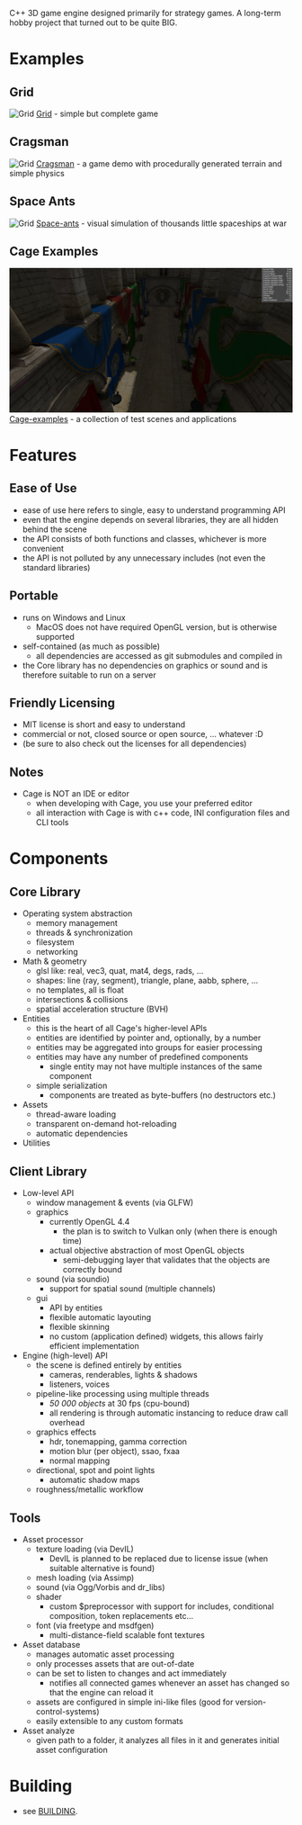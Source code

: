 C++ 3D game engine designed primarily for strategy games.
A long-term hobby project that turned out to be quite BIG.

# Examples

## Grid
![Grid](https://raw.githubusercontent.com/ucpu/grid/master/screenshots/3.png)
[Grid](https://github.com/ucpu/grid) - simple but complete game

## Cragsman
![Grid](https://raw.githubusercontent.com/ucpu/cragsman/master/screenshots/2.png)
[Cragsman](https://github.com/ucpu/cragsman) - a game demo with procedurally generated terrain and simple physics

## Space Ants
![Grid](https://raw.githubusercontent.com/ucpu/space-ants/master/screenshots/2.png)
[Space-ants](https://github.com/ucpu/space-ants) - visual simulation of thousands little spaceships at war

## Cage Examples
![Grid](https://raw.githubusercontent.com/ucpu/cage-examples/master/screenshots/3.png)
[Cage-examples](https://github.com/ucpu/cage-examples) - a collection of test scenes and applications

# Features

## Ease of Use
 - ease of use here refers to single, easy to understand programming API
 - even that the engine depends on several libraries, they are all hidden behind the scene
 - the API consists of both functions and classes, whichever is more convenient
 - the API is not polluted by any unnecessary includes (not even the standard libraries)

## Portable
 - runs on Windows and Linux
   - MacOS does not have required OpenGL version, but is otherwise supported
 - self-contained (as much as possible)
   - all dependencies are accessed as git submodules and compiled in
 - the Core library has no dependencies on graphics or sound and is therefore suitable to run on a server

## Friendly Licensing
 - MIT license is short and easy to understand
 - commercial or not, closed source or open source, ... whatever :D
 - (be sure to also check out the licenses for all dependencies)

## Notes
 - Cage is NOT an IDE or editor
   - when developing with Cage, you use your preferred editor
   - all interaction with Cage is with c++ code, INI configuration files and CLI tools

# Components

## Core Library
   - Operating system abstraction
     - memory management
     - threads & synchronization
     - filesystem
     - networking
   - Math & geometry
     - glsl like: real, vec3, quat, mat4, degs, rads, ...
     - shapes: line (ray, segment), triangle, plane, aabb, sphere, ...
     - no templates, all is float
     - intersections & collisions
     - spatial acceleration structure (BVH)
   - Entities
     - this is the heart of all Cage's higher-level APIs
     - entities are identified by pointer and, optionally, by a number
     - entities may be aggregated into groups for easier processing
     - entities may have any number of predefined components
       - single entity may not have multiple instances of the same component
     - simple serialization
       - components are treated as byte-buffers (no destructors etc.)
   - Assets
     - thread-aware loading
     - transparent on-demand hot-reloading
     - automatic dependencies
   - Utilities

## Client Library
   - Low-level API
     - window management & events (via GLFW)
     - graphics
       - currently OpenGL 4.4
         - the plan is to switch to Vulkan only (when there is enough time)
       - actual objective abstraction of most OpenGL objects
         - semi-debugging layer that validates that the objects are correctly bound
     - sound (via soundio)
       - support for spatial sound (multiple channels)
     - gui
       - API by entities
       - flexible automatic layouting
       - flexible skinning
       - no custom (application defined) widgets, this allows fairly efficient implementation
   - Engine (high-level) API
     - the scene is defined entirely by entities
       - cameras, renderables, lights & shadows
       - listeners, voices
     - pipeline-like processing using multiple threads
       - *50 000 objects* at 30 fps (cpu-bound)
       - all rendering is through automatic instancing to reduce draw call overhead
     - graphics effects
       - hdr, tonemapping, gamma correction
       - motion blur (per object), ssao, fxaa
       - normal mapping
     - directional, spot and point lights
        - automatic shadow maps
     - roughness/metallic workflow

## Tools
   - Asset processor
     - texture loading (via DevIL)
       - DevIL is planned to be replaced due to license issue (when suitable alternative is found)
     - mesh loading (via Assimp)
     - sound (via Ogg/Vorbis and dr_libs)
     - shader
       - custom $preprocessor with support for includes, conditional composition, token replacements etc...
     - font (via freetype and msdfgen)
       - multi-distance-field scalable font textures
   - Asset database
     - manages automatic asset processing
     - only processes assets that are out-of-date
     - can be set to listen to changes and act immediately
       - notifies all connected games whenever an asset has changed so that the engine can reload it
     - assets are configured in simple ini-like files (good for version-control-systems)
     - easily extensible to any custom formats
   - Asset analyze
     - given path to a folder, it analyzes all files in it and generates initial asset configuration

# Building

 - see [BUILDING](BUILDING.md).
